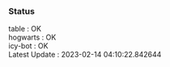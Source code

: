 ### Status


table : OK  
hogwarts : OK  
icy-bot : OK  
Latest Update : 2023-02-14 04:10:22.842644

